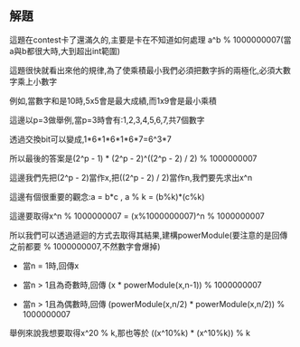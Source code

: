 ## 解題
這題在contest卡了還滿久的,主要是卡在不知道如何處理 a^b % 1000000007(當a與b都很大時,大到超出int範圍)

這題很快就看出來他的規律,為了使乘積最小我們必須把數字拆的兩極化,必須大數字乘上小數字

例如,當數字和是10時,5x5會是最大成績,而1x9會是最小乘積

這邊以p=3做舉例,當p=3時會有:1,2,3,4,5,6,7,共7個數字

透過交換bit可以變成,1\*6\*1\*6\*1\*6\*7=6^3\*7

所以最後的答案是(2^p - 1) * (2^p - 2)^((2^p - 2) / 2) % 1000000007

這邊我們先把(2^p - 2)當作x,把((2^p - 2) / 2)當作n,我們要先求出x^n

這邊有個很重要的觀念:a = b\*c , a % k = (b%k)\*(c%k)

這邊要取得x^n % 1000000007 = (x%1000000007)^n % 1000000007

所以我們可以透過遞迴的方式去取得其結果,建構powerModule(要注意的是回傳之前都要 % 1000000007,不然數字會爆掉)

* 當n = 1時,回傳x

* 當n > 1且為奇數時,回傳 (x \* powerModule(x,n-1)) % 1000000007

* 當n > 1且為偶數時,回傳 (powerModule(x,n/2) \* powerModule(x,n/2)) % 1000000007

舉例來說我想要取得x^20 % k,那也等於 ((x^10%k) \*  (x^10%k)) % k